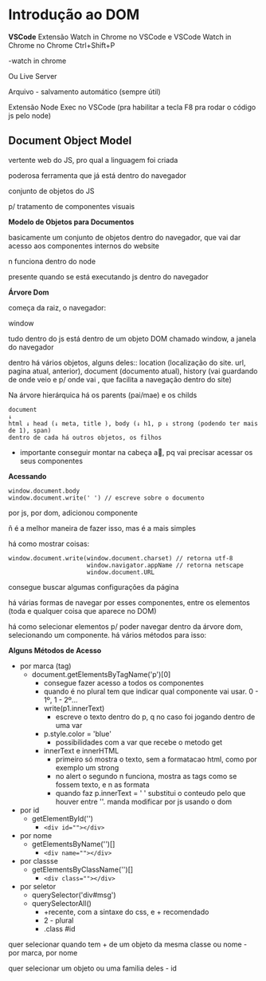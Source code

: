 # Introdução ao DOM

**VSCode**
Extensão Watch in Chrome no VSCode e VSCode Watch in Chrome no Chrome
Ctrl+Shift+P

-watch in chrome

Ou Live Server

Arquivo - salvamento automático (sempre útil)

Extensão Node Exec no VSCode (pra habilitar a tecla F8 pra rodar o código js pelo node)

## Document Object Model
vertente web do JS, pro qual a linguagem foi criada

poderosa ferramenta que já está dentro do navegador

conjunto de objetos do JS

p/ tratamento de componentes visuais

**Modelo de Objetos para Documentos**

basicamente um conjunto de objetos dentro do navegador, que vai dar acesso aos componentes internos do website

n funciona dentro do node

presente quando se está executando js dentro do navegador

**Árvore Dom**

começa da raiz, o navegador:

window

tudo dentro do js está dentro de um objeto DOM chamado window, a janela do navegador

dentro há vários objetos, alguns deles:: location (localização do site. url, pagina atual, anterior), document (documento atual), history (vai guardando de onde veio e p/ onde vai , que facilita a navegação dentro do site)

Na árvore hierárquica há os parents (pai/mae) e os childs

```
document
↓
html ↓ head (↓ meta, title ), body (↓ h1, p ↓ strong (podendo ter mais de 1), span)
dentro de cada há outros objetos, os filhos
```

- importante conseguir montar na cabeça a🎄, pq vai precisar acessar os seus componentes

**Acessando**
```
window.document.body
window.document.write(' ') // escreve sobre o documento
```
por js, por dom, adicionou componente

ñ é a melhor maneira de fazer isso, mas é a mais simples

há como mostrar coisas:
```
window.document.write(window.document.charset) // retorna utf-8
                      window.navigator.appName // retorna netscape
                      window.document.URL
```
consegue buscar algumas configurações da página

há várias formas de navegar por esses componentes, entre os elementos (toda e qualquer coisa que aparece no DOM)

há como selecionar elementos p/ poder navegar dentro da árvore dom, selecionando um componente. há vários métodos para isso:

**Alguns Métodos de Acesso**
- por marca (tag)
	- document.getElementsByTagName('p')[0]
		- consegue fazer acesso a todos os componentes
		- quando é no plural tem que indicar qual componente vai usar. 0 - 1º, 1 - 2º...
		- write(p1.innerText)
			- escreve o texto dentro do p, q no caso foi jogando dentro de uma var
		- p.style.color = 'blue'
			- possibilidades com a var que recebe o metodo get
		- innerText e innerHTML
			- primeiro só mostra o texto, sem a formatacao html, como por exemplo um strong
			- no alert o segundo n funciona, mostra as tags como se fossem texto, e n as formata
			- quando faz p.innerText = ' ' substitui o conteudo pelo que houver entre ''. manda modificar por js usando o dom
- por id
	- getElementById('')
		- ```<div id=""></div>```
- por nome
	- getElementsByName('')[]
		- ```<div name=""></div>```
- por classse
	- getElementsByClassName('')[]
		- ```<div class=""></div>```
- por seletor
	- querySelector('div#msg')
	- querySelectorAll()
		- +recente, com a sintaxe do css, e + recomendado
		- 2 - plural
		- .class #id

quer selecionar quando tem + de um objeto da mesma classe ou nome - por marca, por nome

quer selecionar um objeto ou uma familia deles - id